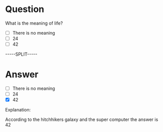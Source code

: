 # Question

What is the meaning of life?

* [ ] There is no meaning
* [ ] 24
* [ ] 42 

-----SPLIT-----

# Answer

* [ ] There is no meaning
* [ ] 24
* [x] 42 

Explanation:

According to the hitchhikers galaxy and the super computer the answer is 42
